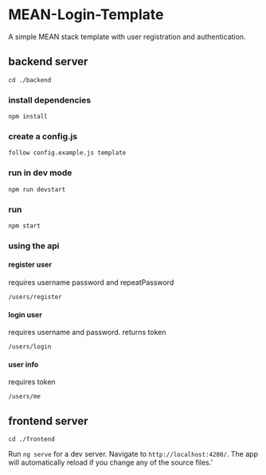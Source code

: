# MEAN-Login-Template

A simple MEAN stack template with user registration and authentication.

## backend server

`cd ./backend`


### install dependencies

```
npm install
```

### create a config.js

```
follow config.example.js template
```

### run in dev mode

```
npm run devstart
```

### run

```
npm start
```

### using the api

#### register user

requires username password and repeatPassword

```
/users/register
```

#### login user

requires username and password.
returns token

```
/users/login
```

#### user info

requires token

```
/users/me
```

## frontend server

`cd ./frontend`

Run `ng serve` for a dev server. Navigate to `http://localhost:4200/`. The app will automatically reload if you change any of the source files.'